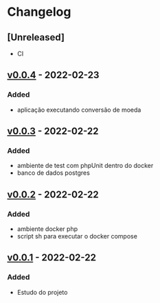 # Changelog

## [Unreleased]

- CI
  
## [v0.0.4] - 2022-02-23

### Added

- aplicação executando conversão de moeda

## [v0.0.3] - 2022-02-22

### Added

- ambiente de test com phpUnit dentro do docker
- banco de dados postgres

## [v0.0.2] - 2022-02-22

### Added

- ambiente docker php
- script sh para executar o docker compose

## [v0.0.1] - 2022-02-22

### Added

- Estudo do projeto

[v0.0.4]: https://github.com/DouglasO-R/back-end-challenge/compare/v0.0.3...v0.0.4
[v0.0.3]: https://github.com/DouglasO-R/back-end-challenge/compare/v0.0.2...v0.0.3
[v0.0.2]: https://github.com/DouglasO-R/back-end-challenge/compare/v0.0.1...v0.0.2
[v0.0.1]: https://github.com/DouglasO-R/back-end-challenge/releases/v0.0.1
